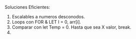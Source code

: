 Soluciones Eficientes: 
 1) Escalables a numeros desconodos.
 2) Loops con FOR & LET I = 0, arr[i]. 
 3) Comparar con let Temp = 0. Hasta que sea X valor, break. 
 4) 